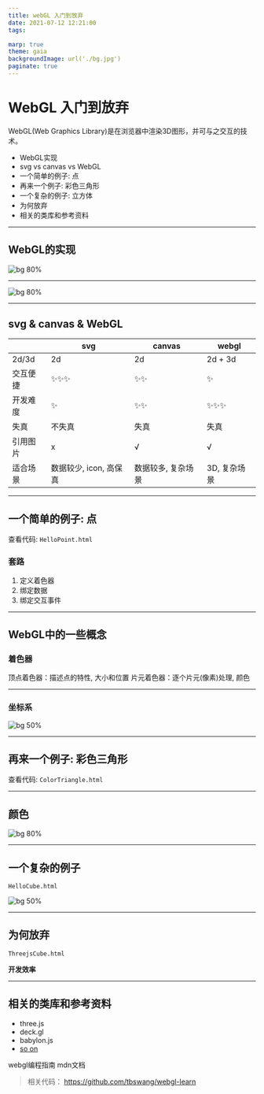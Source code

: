 ```yaml
---
title: webGL 入门到放弃
date: 2021-07-12 12:21:00
tags:

marp: true
theme: gaia
backgroundImage: url('./bg.jpg')
paginate: true
---
```


# WebGL 入门到放弃

WebGL(Web Graphics Library)是在浏览器中渲染3D图形，并可与之交互的技术。

* WebGL实现
* svg vs canvas vs WebGL
* 一个简单的例子: 点
* 再来一个例子: 彩色三角形
* 一个复杂的例子: 立方体
* 为何放弃
* 相关的类库和参考资料


<!-- more -->

---

## WebGL的实现

![bg 80%](./1.render.png)

---
![bg 80%](./2.history.png)

---
## svg & canvas & WebGL
|            | svg                    | canvas             | webgl        |
| ---------- | ---------------------- | ------------------ | ------------ |
| 2d/3d      | 2d                     | 2d                 | 2d + 3d      |
| 交互便捷 | ✨✨✨                    | ✨✨                 | ✨            |
| 开发难度   | ✨                      | ✨✨                 | ✨✨✨          |
| 失真       | 不失真                 | 失真               | 失真         |
| 引用图片   | x                      | √                  | √            |
| 适合场景   | 数据较少, icon, 高保真 | 数据较多, 复杂场景 | 3D, 复杂场景 |

<!-- 
  svg例子 https://codepen.io/arcticben/pen/zZaRqQ
  canvas例子 https://codepen.io/arcticben/pen/OWYyeo
-->

---
## 一个简单的例子: 点

查看代码: `HelloPoint.html`

### 套路
1. 定义着色器
2. 绑定数据
3. 绑定交互事件

--- 
## WebGL中的一些概念

### 着色器
  顶点着色器：描述点的特性, 大小和位置
  片元着色器：逐个片元(像素)处理, 颜色

<!--
  要使用webgl必须使用着色器, 在js中以字符串的形式声明
  着色器有两种
  实际是一种叫做glsl es的语言
-->

---

### 坐标系
![bg 50%](./coord.png)

<!-- 
  canvas中坐标系是二维的, 左上角为(0,0)
  WebGL中的坐标系是三维的, 坐标原点在中间. 右手坐标系
-->

---
## 再来一个例子: 彩色三角形 

查看代码: `ColorTriangle.html`


---
## 颜色

![bg 80%](./varying.jpg)

--- 
## 一个复杂的例子

`HelloCube.html`

![bg 50%](./cube.png)

---

## 为何放弃
`ThreejsCube.html`

**开发效率**

---

## 相关的类库和参考资料

- three.js
- deck.gl
- babylon.js
- [so on](https://gist.github.com/dmnsgn/76878ba6903cf15789b712464875cfdc)


webgl编程指南
mdn文档

> 相关代码： https://github.com/tbswang/webgl-learn